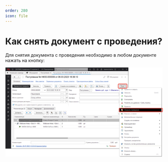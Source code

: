 ```yaml
---
order: 280
icon: file
---
```


# Как снять документ с проведения?

Для снятия документа с проведения необходимо в любом документе нажать на кнопку:

![01_КакСнять](static/01_КакСнять.png)

